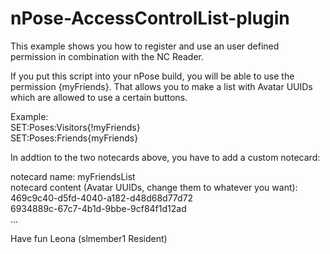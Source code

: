 # nPose-AccessControlList-plugin
This example shows you how to register and use an user defined permission in combination with the NC Reader.

If you put this script into your nPose build, you will be able to use the permission {myFriends}. That allows you to make a list with Avatar UUIDs which are allowed to use a certain buttons.

Example:<br />
SET:Poses:Visitors{!myFriends}<br />
SET:Poses:Friends{myFriends}<br />

In addtion to the two notecards above, you have to add a custom notecard:

notecard name: myFriendsList<br />
notecard content (Avatar UUIDs, change them to whatever you want):<br />
469c9c40-d5fd-4040-a182-d48d68d77d72<br />
6934889c-67c7-4b1d-9bbe-9cf84f1d12ad<br />
...

Have fun
Leona (slmember1 Resident)
